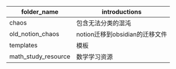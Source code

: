 | folder_name      | introductions                  |
| ---------------- | ------------------------------ |
| chaos            | 包含无法分类的混沌             |
| old_notion_chaos | notion迁移到obsidian的迁移文件 |
| templates        | 模板                           |
| math_study_resource                 |数学学习资源                                |






